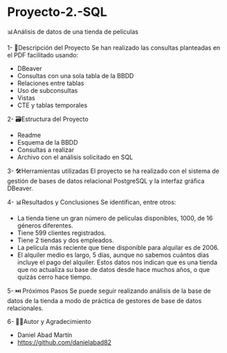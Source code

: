 # Proyecto-2.-SQL
📊Análisis de datos de una tienda de películas

1-	📒Descripción del Proyecto
Se han realizado las consultas planteadas en el PDF facilitado usando:
  - DBeaver
  -	Consultas con una sola tabla de la BBDD
  - Relaciones entre tablas
  - Uso de subconsultas
  - Vistas
  - CTE y tablas temporales 

2-	🗃️Estructura del Proyecto
  - Readme
  - Esquema de la BBDD
  - Consultas a realizar
  - Archivo con el análisis solicitado en SQL

3-	🛠️Herramientas utilizadas
El proyecto se ha realizado con el sistema de gestión de bases de datos relacional PostgreSQL y la interfaz gráfica DBeaver.

4-	📊Resultados y Conclusiones
Se identifican, entre otros:
  -	La tienda tiene un gran número de películas disponibles, 1000, de 16 géneros diferentes.
  -	Tiene 599 clientes registrados.
  -	Tiene 2 tiendas y dos empleados.
  -	La película más reciente que tiene disponible para alquilar es de 2006.
  -	El alquiler medio es largo, 5 días, aunque no sabemos cuántos días incluye el pago del alquiler.
Estos datos nos indican que es una tienda que no actualiza su base de datos desde hace muchos años, o que quizás cerro hace tiempo.

5-	⏭️ Próximos Pasos
Se puede seguir realizando análisis de la base de datos de la tienda a modo de práctica de gestores de base de datos relacionales.

6-	✍🏼Autor y Agradecimiento
-	Daniel Abad Martín
-	https://github.com/danielabad82

